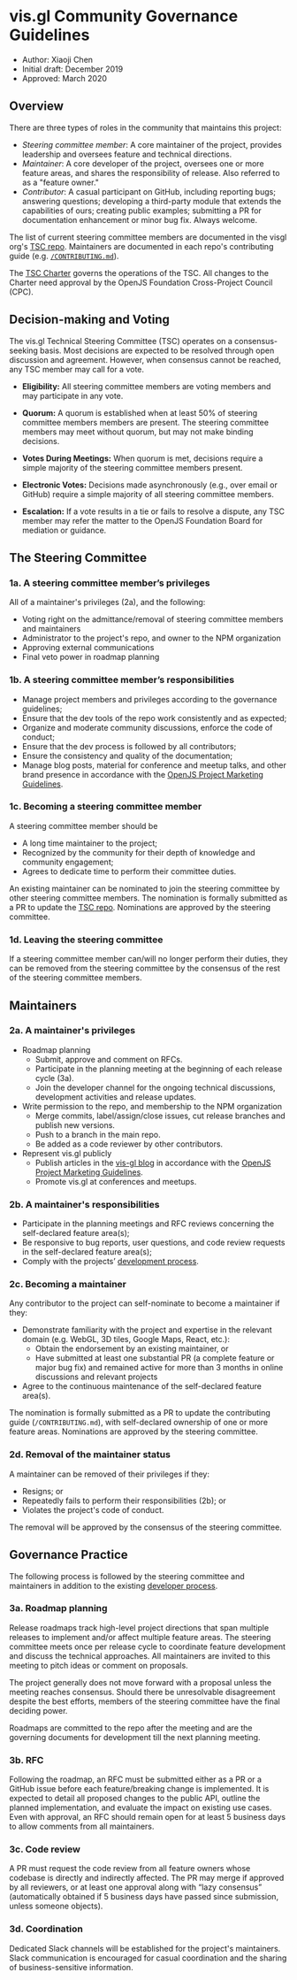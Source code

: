 # vis.gl Community Governance Guidelines

- Author: Xiaoji Chen
- Initial draft: December 2019
- Approved: March 2020


## Overview

There are three types of roles in the community that maintains this project:

- *Steering committee member*: A core maintainer of the project, provides leadership and oversees feature and technical directions.
- *Maintainer*: A core developer of the project, oversees one or more feature areas, and shares the responsibility of release. Also referred to as a "feature owner."
- *Contributor*: A casual participant on GitHub, including reporting bugs; answering questions; developing a third-party module that extends the capabilities of ours; creating public examples; submitting a PR for documentation enhancement or minor bug fix. Always welcome.

The list of current steering committee members are documented in the visgl org's [TSC repo](../README.md). Maintainers are documented in each repo's contributing guide (e.g. [`/CONTRIBUTING.md`](https://github.com/visgl/deck.gl/blob/master/CONTRIBUTING.md)).

The [TSC Charter](./CHARTER.md) governs the operations of the TSC. All changes to the Charter need approval by the OpenJS Foundation Cross-Project Council (CPC).

## Decision-making and Voting 

The vis.gl Technical Steering Committee (TSC) operates on a consensus-seeking basis. Most decisions are expected to be resolved through open discussion and agreement. However, when consensus cannot be reached, any TSC member may call for a vote.

 - **Eligibility:** All steering committee members are voting members and may participate in any vote.

 - **Quorum:** A quorum is established when at least 50% of steering committee members members are present. The steering committee members may meet without quorum, but may not make binding decisions.

 - **Votes During Meetings:** When quorum is met, decisions require a simple majority of the steering committee members present.

 - **Electronic Votes:** Decisions made asynchronously (e.g., over email or GitHub) require a simple majority of all steering committee members.

 - **Escalation:** If a vote results in a tie or fails to resolve a dispute, any TSC member may refer the matter to the OpenJS Foundation Board for mediation or guidance.

## The Steering Committee

### 1a. A steering committee member’s privileges

All of a maintainer's privileges (2a), and the following:

- Voting right on the admittance/removal of steering committee members and maintainers
- Administrator to the project's repo, and owner to the NPM organization
- Approving external communications
- Final veto power in roadmap planning

### 1b. A steering committee member’s responsibilities

- Manage project members and privileges according to the governance guidelines;
- Ensure that the dev tools of the repo work consistently and as expected;
- Organize and moderate community discussions, enforce the code of conduct;
- Ensure that the dev process is followed by all contributors;
- Ensure the consistency and quality of the documentation;
- Manage blog posts, material for conference and meetup talks, and other brand presence in accordance with the [OpenJS Project Marketing Guidelines](https://drive.google.com/file/d/1vE2DlQXwlyUsPcb6wd6V4HkjraLZevyu/view).

### 1c. Becoming a steering committee member

A steering committee member should be

- A long time maintainer to the project;
- Recognized by the community for their depth of knowledge and community engagement;
- Agrees to dedicate time to perform their committee duties.

An existing maintainer can be nominated to join the steering committee by other steering committee members. The nomination is formally submitted as a PR to update the [TSC repo](../README.md). Nominations are approved by the steering committee.

###  1d. Leaving the steering committee

If a steering committee member can/will no longer perform their duties, they can be removed from the steering committee by the consensus of the rest of the steering committee members.

## Maintainers

### 2a. A maintainer's privileges

- Roadmap planning
  + Submit, approve and comment on RFCs.
  + Participate in the planning meeting at the beginning of each release cycle (3a).
  + Join the developer channel for the ongoing technical discussions, development activities and release updates.
- Write permission to the repo, and membership to the NPM organization
  + Merge commits, label/assign/close issues, cut release branches and publish new versions.
  + Push to a branch in the main repo.
  + Be added as a code reviewer by other contributors.
- Represent vis.gl publicly
  + Publish articles in the [vis-gl blog](https://medium.com/vis-gl) in accordance with the [OpenJS Project Marketing Guidelines](https://drive.google.com/file/d/1vE2DlQXwlyUsPcb6wd6V4HkjraLZevyu/view).
  + Promote vis.gl at conferences and meetups.


### 2b. A maintainer's responsibilities

- Participate in the planning meetings and RFC reviews concerning the self-declared feature area(s);
- Be responsive to bug reports, user questions, and code review requests in the self-declared feature area(s);
- Comply with the projects’ [development process](./README.md).


### 2c. Becoming a maintainer

Any contributor to the project can self-nominate to become a maintainer if they:

- Demonstrate familiarity with the project and expertise in the relevant domain (e.g. WebGL, 3D tiles, Google Maps, React, etc.):
  + Obtain the endorsement by an existing maintainer, or
  + Have submitted at least one substantial PR (a complete feature or major bug fix) and remained active for more than 3 months in online discussions and relevant projects
- Agree to the continuous maintenance of the self-declared feature area(s).

The nomination is formally submitted as a PR to update the contributing guide (`/CONTRIBUTING.md`), with self-declared ownership of one or more feature areas. Nominations are approved by the steering committee.


### 2d. Removal of the maintainer status

A maintainer can be removed of their privileges if they:

- Resigns; or
- Repeatedly fails to perform their responsibilities (2b); or
- Violates the project's code of conduct.

The removal will be approved by the consensus of the steering committee.


## Governance Practice

The following process is followed by the steering committee and maintainers in addition to the existing [developer process](./README.md).

### 3a. Roadmap planning

Release roadmaps track high-level project directions that span multiple releases to implement and/or affect multiple feature areas. The steering committee meets once per release cycle to coordinate feature development and discuss the technical approaches. All maintainers are invited to this meeting to pitch ideas or comment on proposals.

The project generally does not move forward with a proposal unless the meeting reaches consensus. Should there be unresolvable disagreement despite the best efforts, members of the steering committee have the final deciding power.

Roadmaps are committed to the repo after the meeting and are the governing documents for development till the next planning meeting.

### 3b. RFC

Following the roadmap, an RFC must be submitted either as a PR or a GitHub issue before each feature/breaking change is implemented. It is expected to detail all proposed changes to the public API, outline the planned implementation, and evaluate the impact on existing use cases. Even with approval, an RFC should remain open for at least 5 business days to allow comments from all maintainers.


### 3c. Code review

A PR must request the code review from all feature owners whose codebase is directly and indirectly affected. The PR may merge if approved by all reviewers, or at least one approval along with “lazy consensus” (automatically obtained if 5 business days have passed since submission, unless someone objects).


### 3d. Coordination

Dedicated Slack channels will be established for the project's maintainers. Slack communication is encouraged for casual coordination and the sharing of business-sensitive information.
